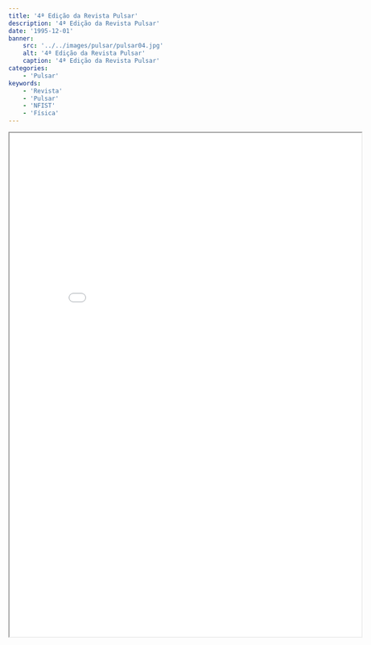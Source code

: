 ```yaml
---
title: '4ª Edição da Revista Pulsar'
description: '4ª Edição da Revista Pulsar'
date: '1995-12-01'
banner:
    src: '../../images/pulsar/pulsar04.jpg'
    alt: '4ª Edição da Revista Pulsar'
    caption: '4ª Edição da Revista Pulsar'
categories:
    - 'Pulsar'
keywords:
    - 'Revista'
    - 'Pulsar'
    - 'NFIST'
    - 'Física'
---
```


<iframe width="700" height="1000" src="../../pulsar/pulsar04.pdf"></iframe>
